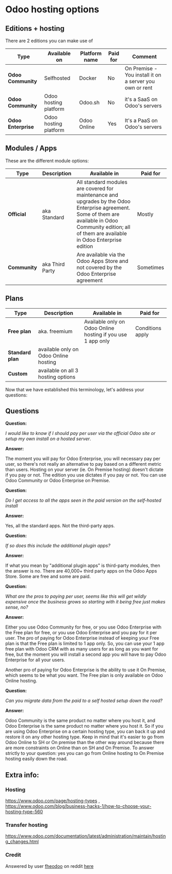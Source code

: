 # Odoo hosting options

## Editions + hosting
There are 2 editions you can make use of

|Type|Available on|Platform name|Paid for|Comment|
|--|--|--|--|--|
|**Odoo Community**| Selfhosted|Docker|No|On Premise - You install it on a server you own or rent|
|**Odoo Community**| Odoo hosting platform|Odoo.sh|No|it's a SaaS on Odoo's servers|
|**Odoo Enterprise**| Odoo hosting platform|Odoo Online|Yes|It's a PaaS on Odoo's servers|
  
## Modules / Apps

These are the different module options:
 
|Type|Description|Available in|Paid for|
|--|--|--|--|
|**Official**|aka Standard|All standard modules are covered for maintenance and upgrades by the Odoo Enterprise agreement. Some of them are available in Odoo Community edition; all of them are available in Odoo Enterprise edition|Mostly|
|**Community**|aka Third Party|Are available via the Odoo Apps Store and not covered by the Odoo Enterprise agreement|Sometimes|

## Plans

|Type|Description|Available in|Paid for|
|--|--|--|--|
|**Free plan**|aka. freemium|Available only on Odoo Online hosting if you use 1 app only|Conditions apply|
|**Standard plan**|available only on Odoo Online hosting|
|**Custom**|available on all 3 hosting options|
 
Now that we have established this terminology, let's address your questions:

## Questions
**Question:** 

*I would like to know if I should pay per user via the official Odoo site or setup my own install on a hosted server*.

**Answer:** 

The moment you will pay for Odoo Enterprise, you will necessary pay per user, so there's not really an alternative to pay based on a different metric than users. Hosting on your server (ie. On Premise hosting) doesn't dictate if you pay or not. The edition you use dictates if you pay or not. You can use Odoo Community or Odoo Enterprise on Premise.

**Question:**

*Do I get access to all the apps seen in the paid version on the self-hosted install*

**Answer:** 

Yes, all the standard apps. Not the third-party apps.

**Question:**

*If so does this include the additional plugin apps?*

**Answer:** 

If what you mean by "additional plugin apps" is third-party modules, then the answer is no. There are 40,000+ third party apps on the Odoo Apps Store. Some are free and some are paid.


**Question:**


*What are the pros to paying per user, seems like this will get wildly expensive once the business grows so starting with it being free just makes sense, no?*


**Answer:** 

Either you use Odoo Community for free, or you use Odoo Enterprise with the Free plan for free, or you use Odoo Enterprise and you pay for it per user. The pro of paying for Odoo Enterprise instead of keeping your Free plan is that the Free plan is limited to 1 app only. So, you can use your 1 app free plan with Odoo CRM with as many users for as long as you want for free, but the moment you will install a second app you will have to pay Odoo Enterprise for all your users. 

Another pro of paying for Odoo Enterprise is the ability to use it On Premise, which seems to be what you want. The Free plan is only available on Odoo Online hosting.


**Question:**

*Can you migrate data from the paid to a self hosted setup down the road?*

**Answer:** 

Odoo Community is the same product no matter where you host it, and Odoo Enterprise is the same product no matter where you host it. So if you are using Odoo Enterprise on a certain hosting type, you can back it up and restore it on any other hosting type. Keep in mind that it's easier to go from Odoo Online to SH or On premise than the other way around because there are more constraints on Online than on SH and On Premise. To answer strictly to your question: yes you can go from Online hosting to On Premise hosting easily down the road.

## Extra info:

### Hosting
https://www.odoo.com/page/hosting-types , https://www.odoo.com/blog/business-hacks-1/how-to-choose-your-hosting-type-560

### Transfer hosting
https://www.odoo.com/documentation/latest/administration/maintain/hosting_changes.html


### Credit
Answered by user [fheodoo](https://www.reddit.com/user/fheodoo/) on reddit [here](https://www.reddit.com/r/Odoo/comments/18lkxe3/paid_subscription_or_a_self_hosted_setup_need/)
